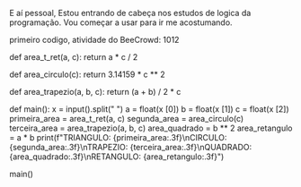 E aí pessoal,
Estou entrando de cabeça nos estudos de logica da programação.
Vou começar a usar para ir me acostumando.



primeiro codigo, atividade do BeeCrowd: 1012


def area_t_ret(a, c):
    return a * c / 2

def area_circulo(c):
    return 3.14159 * c ** 2

def area_trapezio(a, b, c):
    return (a + b) / 2 * c

def main():
    x = input().split(" ")
    a = float(x [0])
    b = float(x [1])
    c = float(x [2])
    primeira_area = area_t_ret(a, c)
    segunda_area = area_circulo(c)
    terceira_area = area_trapezio(a, b, c)
    area_quadrado = b ** 2
    area_retangulo = a * b
    print(f"TRIANGULO: {primeira_area:.3f}\nCIRCULO: {segunda_area:.3f}\nTRAPEZIO: {terceira_area:.3f}\nQUADRADO: {area_quadrado:.3f}\nRETANGULO: {area_retangulo:.3f}")


main()
